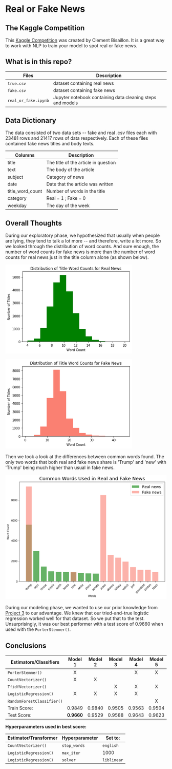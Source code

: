 # Real or Fake News

## The Kaggle Competition

This [Kaggle Competition](https://www.kaggle.com/clmentbisaillon/fake-and-real-news-dataset) was created by Clement Bisaillon.  It is a great way to work with NLP to train your model to spot real or fake news.

## What is in this repo?

| Files | Description |
|-|-|
| `true.csv` | dataset containing real news |
| `fake.csv` | dataset containing fake news |
| `real_or_fake.ipynb` | Jupyter notebook containing data cleaning steps and models |

## Data Dictionary

The data consisted of two data sets -- fake and real .csv files each with 23481 rows and 21417 rows of data respectively.  Each of these files contained fake news titles and body texts.

| Columns | Description |
|-|-|
| title | The title of the article in question |
| text | The body of the article |
| subject| Category of news |
| date| Date that the article was written |
| title_word_count | Number of words in the title |
| category | Real = 1 ; Fake = 0 |
| weekday | The day of the week |

## Overall Thoughts

During our exploratory phase, we hypothesized that usually when people are lying, they tend to talk a lot more -- and therefore, write a lot more.  So we looked through the distribution of word counts.  And sure enough, the number of word counts for fake news is more than the number of word counts for real news just in the title column alone (as shown below).

![real](./assets/real.png)

![fake](./assets/fake.png)

Then we took a look at the differences between common words found.  The only two words that both real and fake news share is 'Trump' and 'new' with 'Trump' being much higher than usual in fake news.

![common](./assets/common.png)

During our modeling phase, we wanted to use our prior knowledge from [Project 3](https://git.generalassemb.ly/jennyinc777/project_3/tree/working) to our advantage.  We knew that our tried-and-true logistic regression worked well for that dataset.  So we put that to the test.  Unsurprisingly, it was our best performer with a test score of 0.9660 when used with the `PorterStemmer()`.

## Conclusions

| Estimators/Classifiers | Model 1 | Model 2 | Model 3 | Model 4 | Model 5 |
|-|:-:|:-:|:-:|:-:|:-:|
| `PorterStemmer()` | X |  |  | X | X |
| `CountVectorizer()` | X | X |  |  |  |
| `TfidfVectorizer()` |  |  | X | X | X |
| `LogisticRegression()` | X | X | X | X |  |
| `RandomForestClassifier()` |  |  |  |  | X |
| Train Score: | 0.9849 | 0.9840 | 0.9505 | 0.9563 | 0.9504 |
| Test Score: | **0.9660** | 0.9529 | 0.9588 | 0.9643 | 0.9623 |

**Hyperparameters used in best score:**

| Estimator/Transformer | Hyperparameter | Set to: |
|-|-|-|
| `CountVectorizer()` | `stop_words` | `english` |
| `LogisticRegression()` | `max_iter` | 1000 |
| `LogisticRegression()` | `solver` | `liblinear` |
